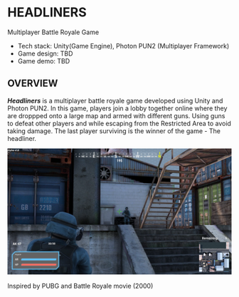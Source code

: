 # HEADLINERS

Multiplayer Battle Royale Game

* Tech stack: Unity(Game Engine), Photon PUN2 (Multiplayer Framework)
* Game design: TBD
* Game demo: TBD

## OVERVIEW

***Headliners*** is a multiplayer battle royale game developed using Unity and Photon PUN2. In this game, players join a lobby together online where they are droppped onto a large map and armed with different guns. Using guns to defeat other players and while escaping from the Restricted Area to avoid taking damage. The last player surviving is the winner of the game - The headliner.

<img src="https://github.com/hiimjust/headliners/blob/main/Assets/Materials/Artworks/gameproduct_combat.PNG">

Inspired by PUBG and Battle Royale movie (2000)

